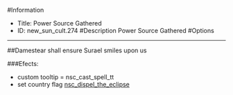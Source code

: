 #Information
 - Title: Power Source Gathered
 - ID: new_sun_cult.274
#Description
Power Source Gathered
#Options

___
##Damestear shall ensure Surael smiles upon us

###Efects:<ul><li>custom tooltip = nsc_cast_spell_tt</li><li>set country flag [nsc_dispel_the_eclipse](../flags/nsc_dispel_the_eclipse.md)</li></ul>
